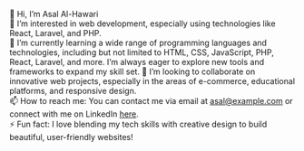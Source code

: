 👋 Hi, I’m Asal Al-Hawari  
👀 I’m interested in web development, especially using technologies like React, Laravel, and PHP.  
🌱 I’m currently learning a wide range of programming languages and technologies, including but not limited to HTML, CSS, JavaScript, PHP, React, Laravel, and more. I’m always eager to explore new tools and frameworks to expand my skill set.
💞️ I’m looking to collaborate on innovative web projects, especially in the areas of e-commerce, educational platforms, and responsive design.  
📫 How to reach me: You can contact me via email at asal@example.com or connect with me on LinkedIn [here](https://www.linkedin.com/in/asalalhawari/).  
⚡ Fun fact: I love blending my tech skills with creative design to build beautiful, user-friendly websites!

<!---
asalalhawari/asalalhawari is a ✨ special ✨ repository because its `README.md` (this file) appears on your GitHub profile.
You can click the Preview link to take a look at your changes.
--->
